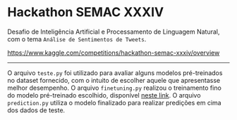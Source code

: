 # Hackathon SEMAC XXXIV
Desafio de Inteligência Artificial e Processamento de Linguagem Natural, com o tema `Análise de Sentimentos de Tweets`.

https://www.kaggle.com/competitions/hackathon-semac-xxxiv/overview

---

O arquivo `teste.py` foi utilizado para avaliar alguns modelos pré-treinados no dataset fornecido, com o intuito de escolher aquele que apresentasse melhor desempenho.
O arquivo `finetuning.py` realizou o treinamento fino do modelo pré-treinado escolhido, disponível [neste link](https://huggingface.co/Ibrahim-Alam/finetuning-roberta-base-on-tweet_sentiment_binary).
O arquivo `prediction.py` utiliza o modelo finalizado para realizar predições em cima dos dados de teste.
